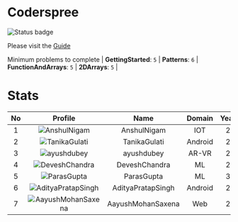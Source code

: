 
Coderspree
==========


![Status badge](https://github.com/InnogeeksOrganization/coderspree/actions/workflows/checkSubmission.yml/badge.svg)  


Please visit the [Guide](./Guide/README.md)  


Minimum problems to complete | **GettingStarted**: `5` | **Patterns**: `6` | **FunctionAndArrays**: `5` | **2DArrays**: 
`5` |   

# Stats
  

|No|Profile|Name|Domain|Year|Solved|
| :---: | :---: | :---: | :---: | :---: | :---: |
|1|![AnshulNigam](https://avatars.githubusercontent.com/u/74321084?v=4&s=100)|AnshulNigam|IOT|2|58|
|2|![TanikaGulati](https://avatars.githubusercontent.com/u/84376218?v=4&s=100)|TanikaGulati|Android|2|51|
|3|![ayushdubey](https://avatars.githubusercontent.com/u/33064931?v=4&s=100)|ayushdubey|AR-VR|2|49|
|4|![DeveshChandra](https://avatars.githubusercontent.com/u/82612473?v=4&s=100)|DeveshChandra|ML|2|39|
|5|![ParasGupta](https://avatars.githubusercontent.com/u/84376218?v=4&s=100)|ParasGupta|ML|3|31|
|6|![AdityaPratapSingh](https://avatars.githubusercontent.com/u/84376218?v=4&s=100)|AdityaPratapSingh|Android|2|29|
|7|![AayushMohanSaxena](https://avatars.githubusercontent.com/u/84376218?v=4&s=100)|AayushMohanSaxena|Web|2|28|
